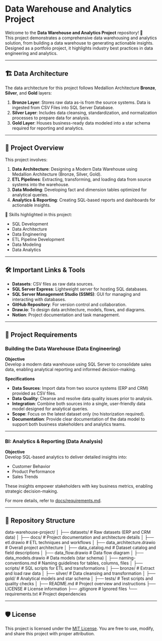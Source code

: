 # Data Warehouse and Analytics Project

Welcome to the **Data Warehouse and Analytics Project** repository! 🚀  
This project demonstrates a comprehensive data warehousing and analytics solution, from building a data warehouse to generating actionable insights. Designed as a portfolio project, it highlights industry best practices in data engineering and analytics.

---

## 🏗️ Data Architecture

The data architecture for this project follows Medallion Architecture **Bronze**, **Silver**, and **Gold** layers:  


1. **Bronze Layer**: Stores raw data as-is from the source systems. Data is ingested from CSV Files into SQL Server Database.  
2. **Silver Layer**: Includes data cleansing, standardization, and normalization processes to prepare data for analysis.  
3. **Gold Layer**: Houses business-ready data modeled into a star schema required for reporting and analytics.  

---

## 📖 Project Overview

This project involves:

1. **Data Architecture**: Designing a Modern Data Warehouse using Medallion Architecture (Bronze, Silver, Gold).  
2. **ETL Pipelines**: Extracting, transforming, and loading data from source systems into the warehouse.  
3. **Data Modeling**: Developing fact and dimension tables optimized for analytical queries.  
4. **Analytics & Reporting**: Creating SQL-based reports and dashboards for actionable insights.  

🎯 Skills highlighted in this project:
- SQL Development  
- Data Architecture  
- Data Engineering  
- ETL Pipeline Development  
- Data Modeling  
- Data Analytics  

---

## 🛠️ Important Links & Tools

- **Datasets**: CSV files as raw data sources.  
- **SQL Server Express**: Lightweight server for hosting SQL databases.  
- **SQL Server Management Studio (SSMS)**: GUI for managing and interacting with databases.  
- **GitHub Repository**: For version control and collaboration.  
- **Draw.io**: To design data architecture, models, flows, and diagrams.  
- **Notion**: Project documentation and task management.  

---

## 🚀 Project Requirements

### Building the Data Warehouse (Data Engineering)

**Objective**  
Develop a modern data warehouse using SQL Server to consolidate sales data, enabling analytical reporting and informed decision-making.  

**Specifications**  
- **Data Sources**: Import data from two source systems (ERP and CRM) provided as CSV files.  
- **Data Quality**: Cleanse and resolve data quality issues prior to analysis.  
- **Integration**: Combine both sources into a single, user-friendly data model designed for analytical queries.  
- **Scope**: Focus on the latest dataset only (no historization required).  
- **Documentation**: Provide clear documentation of the data model to support both business stakeholders and analytics teams.  

---

### BI: Analytics & Reporting (Data Analysis)

**Objective**  
Develop SQL-based analytics to deliver detailed insights into:  
- Customer Behavior  
- Product Performance  
- Sales Trends  

These insights empower stakeholders with key business metrics, enabling strategic decision-making.  

For more details, refer to [docs/requirements.md](docs/requirements.md).  

---

## 📂 Repository Structure

data-warehouse-project/
│
├── datasets/ # Raw datasets (ERP and CRM data)
│
├── docs/ # Project documentation and architecture details
│ ├── etl.drawio # ETL techniques and workflows
│ ├── data_architecture.drawio # Overall project architecture
│ ├── data_catalog.md # Dataset catalog and field descriptions
│ ├── data_flow.drawio # Data flow diagram
│ ├── data_models.drawio # Data models (star schema)
│ ├── naming-conventions.md # Naming guidelines for tables, columns, files
│
├── scripts/ # SQL scripts for ETL and transformations
│ ├── bronze/ # Extract and load raw data
│ ├── silver/ # Data cleansing and transformation
│ ├── gold/ # Analytical models and star schema
│
├── tests/ # Test scripts and quality checks
│
├── README.md # Project overview and instructions
├── LICENSE # License information
├── .gitignore # Ignored files
└── requirements.txt # Project dependencies


---

## 🛡️ License

This project is licensed under the [MIT License](LICENSE). You are free to use, modify, and share this project with proper attribution.

